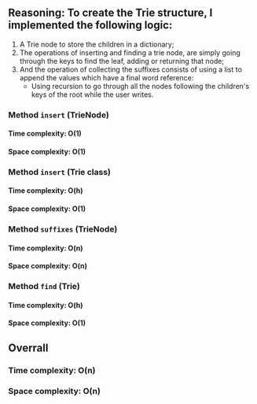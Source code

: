 ## Reasoning: To create the Trie structure, I implemented the following logic:
1. A Trie node to store the children in a dictionary;
2. The operations of inserting and finding a trie node, are simply going through the keys to find the leaf, adding or returning that node;
3. And the operation of collecting the suffixes consists of using a list to append the values which have a final word reference:
    - Using recursion to go through all the nodes following the children's keys of the root while the user writes.

### Method `insert` (TrieNode)

#### Time complexity: O(1) 
#### Space complexity: O(1)

### Method `insert` (Trie class)

#### Time complexity: O(h)
#### Space complexity: O(1)

### Method `suffixes` (TrieNode)

#### Time complexity: O(n)
#### Space complexity: O(n)

### Method `find` (Trie)

#### Time complexity: O(h)
#### Space complexity: O(1)

## Overrall

### Time complexity: O(n)
### Space complexity: O(n)